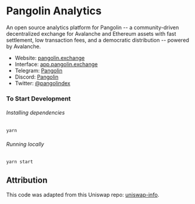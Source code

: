 # Pangolin Analytics

An open source analytics platform for Pangolin -- a community-driven decentralized exchange for Avalanche and Ethereum assets with fast settlement, low transaction fees, and a democratic distribution -- powered by Avalanche.

- Website: [pangolin.exchange](https://pangolin.exchange/)
- Interface: [app.pangolin.exchange](https://app.pangolin.exchange)
- Telegram: [Pangolin](https://t.me/pangolindex)
- Discord: [Pangolin](https://discord.com/invite/pangolindex)
- Twitter: [@pangolindex](https://twitter.com/pangolindex)

### To Start Development

###### Installing dependencies
```bash
yarn
```

###### Running locally
```bash
yarn start
```

## Attribution
This code was adapted from this Uniswap repo: [uniswap-info](https://github.com/Uniswap/uniswap-info).
